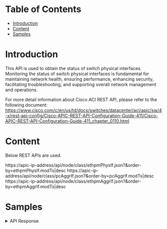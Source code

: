 # Table of Contents
- [Introduction](#introduction)
- [Content](#content)
- [Samples](#sample)

# Introduction <a name="introduction"></a>
This API is used to obtain the status of switch physical interfaces. Monitoring the status of switch physical interfaces is fundamental for maintaining network health, ensuring performance, enhancing security, facilitating troubleshooting, and supporting overall network management and operations.

For more detail information about Cisco ACI REST API, please refer to the following document: https://www.cisco.com/c/en/us/td/docs/switches/datacenter/aci/apic/sw/4-x/rest-api-config/Cisco-APIC-REST-API-Configuration-Guide-411/Cisco-APIC-REST-API-Configuration-Guide-411_chapter_0110.html

# Content <a name="content"></a>
Below REST APIs are used. 


https://apic-ip-address/api/node/class/ethpmPhysIf.json?&order-by=ethpmPhysIf.modTs|desc
https://apic-ip-address/api/node/class/pcAggrIf.json?&order-by=pcAggrIf.modTs|desc
https://apic-ip-address/api/node/class/ethpmAggrIf.json?&order-by=ethpmAggrIf.modTs|desc

# Samples <a name="sample"></a>
<details><summary>API Response</summary>

```json
[
    {
        "pod": "pod-1",
        "node": "node-101",
        "aggr": "",
        "name": "eth1/33",
        "full_name": "pod-1/node-101/eth1/33",
        "member": "",
        "portType": "phy",
        "state": "down",
        "usage": "discovery"
    },
    {
        "pod": "pod-1",
        "node": "node-101",
        "aggr": "",
        "name": "eth1/34",
        "full_name": "pod-1/node-101/eth1/34",
        "member": "",
        "portType": "phy",
        "state": "down",
        "usage": "discovery"
    },

]
```
</details>
<br />